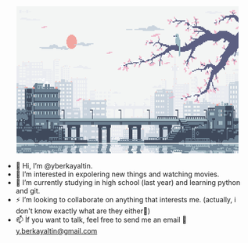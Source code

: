 <p align="center">
  <img style="width:90%;height:300px;" src="gif.gif">
</p>

- 👋 Hi, I’m @yberkayaltin. 
- 👀 I’m interested in expolering new things and watching movies.
- 🌱 I’m currently studying in high school (last year) and learning python and git.
- ⚡ I’m looking to collaborate on anything that interests me. (actually, i don't know exactly what are they either🤫)
- 📫 İf you want to talk, feel free to send me an email 🚀y.berkayaltin@gmail.com

<!---
yberkayaltin/yberkayaltin is a ✨ special ✨ repository because its `README.md` (this file) appears on your GitHub profile.
You can click the Preview link to take a look at your changes. actually, I'm a little confused about this.
--->
